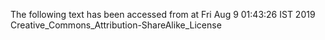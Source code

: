 The following text has been accessed from at Fri Aug 9 01:43:26 IST 2019
Creative_Commons_Attribution-ShareAlike_License
